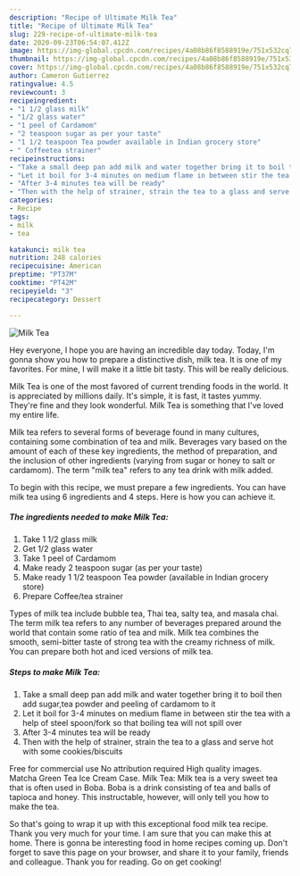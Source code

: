 ```yaml
---
description: "Recipe of Ultimate Milk Tea"
title: "Recipe of Ultimate Milk Tea"
slug: 229-recipe-of-ultimate-milk-tea
date: 2020-09-23T06:54:07.412Z
image: https://img-global.cpcdn.com/recipes/4a08b86f8588919e/751x532cq70/milk-tea-recipe-main-photo.jpg
thumbnail: https://img-global.cpcdn.com/recipes/4a08b86f8588919e/751x532cq70/milk-tea-recipe-main-photo.jpg
cover: https://img-global.cpcdn.com/recipes/4a08b86f8588919e/751x532cq70/milk-tea-recipe-main-photo.jpg
author: Cameron Gutierrez
ratingvalue: 4.5
reviewcount: 3
recipeingredient:
- "1 1/2 glass milk"
- "1/2 glass water"
- "1 peel of Cardamom"
- "2 teaspoon sugar as per your taste"
- "1 1/2 teaspoon Tea powder available in Indian grocery store"
- " Coffeetea strainer"
recipeinstructions:
- "Take a small deep pan add milk and water together bring it to boil then add sugar,tea powder and peeling of cardamom to it"
- "Let it boil for 3-4 minutes on medium flame in between stir the tea with a help of steel spoon/fork so that boiling tea will not spill over"
- "After 3-4 minutes tea will be ready"
- "Then with the help of strainer, strain the tea to a glass and serve hot with some cookies/biscuits"
categories:
- Recipe
tags:
- milk
- tea

katakunci: milk tea 
nutrition: 248 calories
recipecuisine: American
preptime: "PT37M"
cooktime: "PT42M"
recipeyield: "3"
recipecategory: Dessert

---
```



![Milk Tea](https://img-global.cpcdn.com/recipes/4a08b86f8588919e/751x532cq70/milk-tea-recipe-main-photo.jpg)

Hey everyone, I hope you are having an incredible day today. Today, I'm gonna show you how to prepare a distinctive dish, milk tea. It is one of my favorites. For mine, I will make it a little bit tasty. This will be really delicious.

Milk Tea is one of the most favored of current trending foods in the world. It is appreciated by millions daily. It's simple, it is fast, it tastes yummy. They're fine and they look wonderful. Milk Tea is something that I've loved my entire life.

Milk tea refers to several forms of beverage found in many cultures, containing some combination of tea and milk. Beverages vary based on the amount of each of these key ingredients, the method of preparation, and the inclusion of other ingredients (varying from sugar or honey to salt or cardamom). The term &#34;milk tea&#34; refers to any tea drink with milk added.


To begin with this recipe, we must prepare a few ingredients. You can have milk tea using 6 ingredients and 4 steps. Here is how you can achieve it.

<!--inarticleads1-->

##### The ingredients needed to make Milk Tea:

1. Take 1 1/2 glass milk
1. Get 1/2 glass water
1. Take 1 peel of Cardamom
1. Make ready 2 teaspoon sugar (as per your taste)
1. Make ready 1 1/2 teaspoon Tea powder (available in Indian grocery store)
1. Prepare  Coffee/tea strainer


Types of milk tea include bubble tea, Thai tea, salty tea, and masala chai. The term milk tea refers to any number of beverages prepared around the world that contain some ratio of tea and milk. Milk tea combines the smooth, semi-bitter taste of strong tea with the creamy richness of milk. You can prepare both hot and iced versions of milk tea. 

<!--inarticleads2-->

##### Steps to make Milk Tea:

1. Take a small deep pan add milk and water together bring it to boil then add sugar,tea powder and peeling of cardamom to it
1. Let it boil for 3-4 minutes on medium flame in between stir the tea with a help of steel spoon/fork so that boiling tea will not spill over
1. After 3-4 minutes tea will be ready
1. Then with the help of strainer, strain the tea to a glass and serve hot with some cookies/biscuits


Free for commercial use No attribution required High quality images. Matcha Green Tea Ice Cream Case. Milk Tea: Milk tea is a very sweet tea that is often used in Boba. Boba is a drink consisting of tea and balls of tapioca and honey. This instructable, however, will only tell you how to make the tea. 

So that's going to wrap it up with this exceptional food milk tea recipe. Thank you very much for your time. I am sure that you can make this at home. There is gonna be interesting food in home recipes coming up. Don't forget to save this page on your browser, and share it to your family, friends and colleague. Thank you for reading. Go on get cooking!
